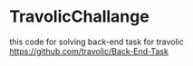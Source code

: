 # TravolicChallange
this code for solving back-end task for travolic https://github.com/travolic/Back-End-Task
